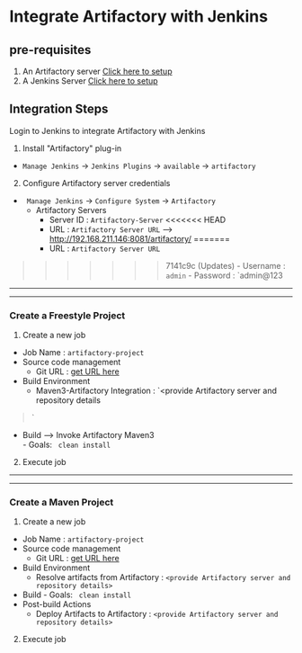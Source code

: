 # Integrate Artifactory with Jenkins


## pre-requisites
1. An Artifactory server [Click here to setup](https://youtu.be/eB6CDSR8VCA)
1. A Jenkins Server [Click here to setup](https://youtu.be/M32O4Yv0ANc)

## Integration Steps
Login to Jenkins to integrate Artifactory with Jenkins  

1. Install "Artifactory" plug-in   
- `Manage Jenkins` -> `Jenkins Plugins` -> `available` -> `artifactory`

2. Configure Artifactory server credentials   
- ` Manage Jenkins` -> `Configure System` -> `Artifactory`
   - Artifactory Servers
      - Server ID : `Artifactory-Server`
<<<<<<< HEAD
      - URL : `Artifactory Server URL`  --> http://192.168.211.146:8081/artifactory/
=======
      - URL : `Artifactory Server URL`
>>>>>>> 7141c9c (Updates)
      - Username : `admin`
      - Password : `admin@123
    
---
---
### Create a Freestyle Project 
  
1. Create a new job 
  - Job Name : `artifactory-project`
  - Source code management 
     - Git URL : [get URL here](https://github.com/yankils/hello-world.git)
 - Build Environment 
     - Maven3-Artifactory Integration : `<provide Artifactory server and repository details
>`
 - Build --> Invoke Artifactory Maven3  
       - Goals: ` clean install`

2. Execute job 
---
---
### Create a Maven Project

1. Create a new job 
  - Job Name : `artifactory-project`
  - Source code management 
     - Git URL : [get URL here](https://github.com/yankils/hello-world.git)
 - Build Environment 
     - Resolve artifacts from Artifactory : `<provide Artifactory server and repository details>`
 - Build 
       - Goals: ` clean install`
 - Post-build Actions
   - Deploy Artifacts to Artifactory : `<provide Artifactory server and repository details>`

2. Execute job 
